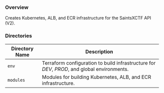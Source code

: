 ### Overview

Creates Kubernetes, ALB, and ECR infrastructure for the SaintsXCTF API (V2).

### Directories

| Directory Name    | Description                                                                                     |
|-------------------|-------------------------------------------------------------------------------------------------|
| `env`             | Terraform configuration to build infrastructure for *DEV*, *PROD*, and global environments.     |
| `modules`         | Modules for building Kubernetes, ALB, and ECR infrastructure.                                   |